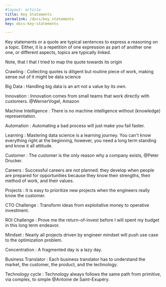 ```yaml
---
#layout: article
title: Key Statements
permalink: /docs/key_statements
key: docs-key-statements

---
```

Key statements or a quote are typical sentences to express a reasoning on a topic. Either, it is a repetition of one expression as part of another one one, or different aspects, topics are typically linked.

Note, that I that I tried to map the quote towards its origin  

Crawling
: Collecting quotes is diligent but routine piece of work, making sense out of it might be data science   

Big Data
: Handling big data is an art not a value by its own.

Innovation
: Innovation comes from small teams that work directly with customers. @WernerVogel, Amazon

Machine Intelligence
: There is no machine intelligence without (knowledge) representation.

Automation
: Automating a bad process will just make you fail faster.

Learning
: Mastering data science is a learning journey. You can't know everything right at the beginning, however, you need a long term standing and know it all attitude.


Customer
: The customer is the only reason why a company exists, @Peter Drucker.

Careers
: Successful careers are not planned: they develop when people are prepared for opportunities because they know their strengths, their method of work, and their values.

Projects
: It is easy to prioritize new projects when the engineers really know the customer.

CTO Challenge
: Transform ideas from exploitative money to operative investment.

ROI Challenge
: Prove me the return-of-invest before I will spent my budget in this long term endeavor.

Mindset
: Nearly all projects driven by engineer mindset will push use case to the optimization problem.

Concentration
: A fragmented day is a lazy day.

Business Translator
: Each business translator has to understand the market, the customer, the product, and the technology.

Technology cycle
: Technology always follows the same path from primitive, via complex, to simple
@Antoine de Saint-Exupéry.
